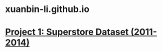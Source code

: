 # xuanbin-li.github.io

# [Project 1: Superstore Dataset (2011-2014)](https://fanxybin.github.io/Project1_Superstore_Dataset/)
